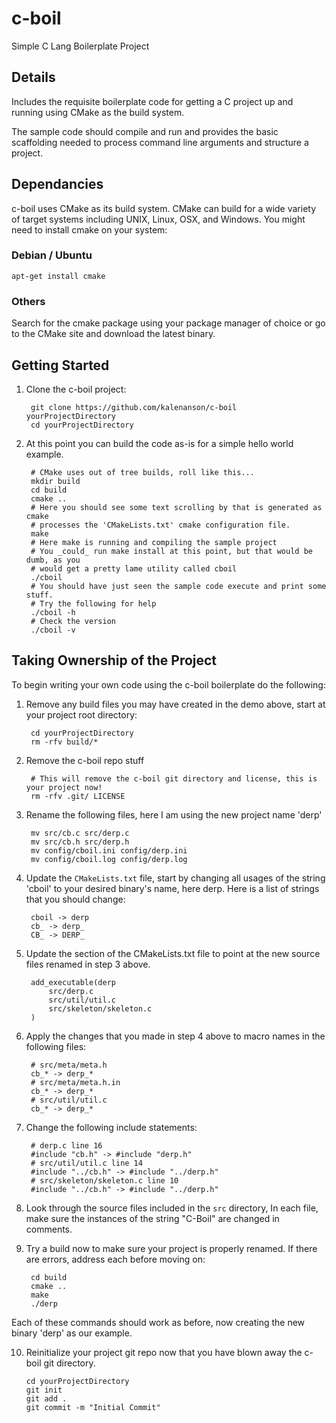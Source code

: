 # c-boil
Simple C Lang Boilerplate Project
## Details
Includes the requisite boilerplate code for getting a C project up and running using CMake as the build system.

The sample code should compile and run and provides the basic scaffolding needed to process command line arguments and structure a project.

## Dependancies
c-boil uses CMake as its build system. CMake can build for a wide variety of target systems including UNIX, Linux, OSX, and Windows. You might need to install cmake on your system:

### Debian / Ubuntu

	apt-get install cmake

### Others
Search for the cmake package using your package manager of choice or go to the CMake site and download the latest binary.

## Getting Started

1. Clone the c-boil project:

		git clone https://github.com/kalenanson/c-boil yourProjectDirectory
		cd yourProjectDirectory

2. At this point you can build the code as-is for a simple hello world example.

		# CMake uses out of tree builds, roll like this...
		mkdir build
		cd build
		cmake ..
		# Here you should see some text scrolling by that is generated as cmake
		# processes the 'CMakeLists.txt' cmake configuration file.
		make
		# Here make is running and compiling the sample project
		# You _could_ run make install at this point, but that would be dumb, as you
		# would get a pretty lame utility called cboil
		./cboil
		# You should have just seen the sample code execute and print some stuff.
		# Try the following for help
		./cboil -h
		# Check the version
		./cboil -v

## Taking Ownership of the Project
To begin writing your own code using the c-boil boilerplate do the following:

1. Remove any build files you may have created in the demo above, start at your project root directory:

		cd yourProjectDirectory
		rm -rfv build/*

2. Remove the c-boil repo stuff

		# This will remove the c-boil git directory and license, this is your project now!
		rm -rfv .git/ LICENSE

3. Rename the following files, here I am using the new project name 'derp'

		mv src/cb.c src/derp.c
		mv src/cb.h src/derp.h
		mv config/cboil.ini config/derp.ini
		mv config/cboil.log config/derp.log

4. Update the `CMakeLists.txt` file, start by changing all usages of the string 'cboil' to your desired binary's name, here derp. Here is a list of strings that you should change:

		cboil -> derp
		cb_ -> derp_
		CB_ -> DERP_

5. Update the section of the CMakeLists.txt file to point at the new source files renamed in step 3 above.

		add_executable(derp
			src/derp.c
			src/util/util.c
			src/skeleton/skeleton.c
		)

6. Apply the changes that you made in step 4 above to macro names in the following files:

		# src/meta/meta.h
		cb_* -> derp_*
		# src/meta/meta.h.in
		cb_* -> derp_*
		# src/util/util.c
		cb_* -> derp_*

7. Change the following include statements:

		# derp.c line 16
		#include "cb.h" -> #include "derp.h"
		# src/util/util.c line 14
		#include "../cb.h" -> #include "../derp.h"
		# src/skeleton/skeleton.c line 10
		#include "../cb.h" -> #include "../derp.h"

8. Look through the source files included in the `src` directory, In each file, make sure the instances of the string "C-Boil" are changed in comments.

9. Try a build now to make sure your project is properly renamed. If there are errors, address each before moving on:

		cd build
		cmake ..
		make
		./derp

Each of these commands should work as before, now creating the new binary 'derp' as our example.

10. Reinitialize your project git repo now that you have blown away the c-boil git directory.

		cd yourProjectDirectory
		git init
		git add .
		git commit -m "Initial Commit"
